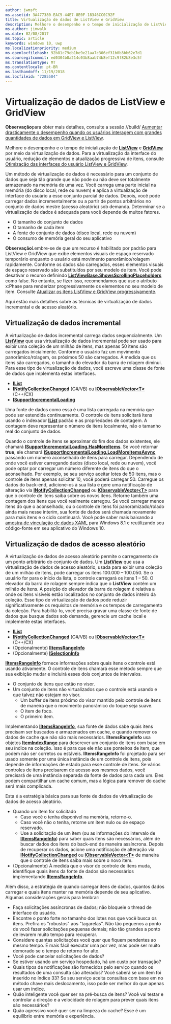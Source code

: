 ```yaml
---
author: jwmsft
ms.assetid: 3A477380-EAC5-44E7-8E0F-18346CC0C92F
title: Virtualização de dados de ListView e GridView
description: Melhore o desempenho e o tempo de inicialização de ListView e GridView por meio da virtualização de dados.
ms.author: jimwalk
ms.date: 02/08/2017
ms.topic: article
keywords: windows 10, uwp
ms.localizationpriority: medium
ms.openlocfilehash: 92b81c79eb1be9e21aa7c306ef31b0b3bb62e7d1
ms.sourcegitcommit: ed0304b8a214c03b8aab74b8ef12c9f82b8e3c5f
ms.translationtype: MT
ms.contentlocale: pt-BR
ms.lasthandoff: 11/19/2018
ms.locfileid: "7285504"
---
```

# <a name="listview-and-gridview-data-virtualization"></a>Virtualização de dados de ListView e GridView


**Observação**para obter mais detalhes, consulte a sessão //build/ [Aumentar drasticamente o desempenho quando os usuários interagem com grandes quantidades de dados em GridView e ListView](https://channel9.msdn.com/Events/Build/2013/3-158).

Melhore o desempenho e o tempo de inicialização de [**ListView**](https://msdn.microsoft.com/library/windows/apps/BR242878) e [**GridView**](https://msdn.microsoft.com/library/windows/apps/BR242705) por meio da virtualização de dados. Para a virtualização da interface do usuário, redução de elementos e atualização progressiva de itens, consulte [Otimização das interfaces do usuário ListView e GridView](optimize-gridview-and-listview.md).

Um método de virtualização de dados é necessário para um conjunto de dados que seja tão grande que não pode ou não deve ser totalmente armazenado na memória de uma vez. Você carrega uma parte inicial na memória (do disco local, rede ou nuvem) e aplica a virtualização de interface do usuário a esse conjunto parcial de dados. Depois, você pode carregar dados incrementalmente ou a partir de pontos arbitrários no conjunto de dados mestre (acesso aleatório) sob demanda. Determinar se a virtualização de dados é adequada para você depende de muitos fatores.

-   O tamanho do conjunto de dados
-   O tamanho de cada item
-   A fonte do conjunto de dados (disco local, rede ou nuvem)
-   O consumo de memória geral do seu aplicativo

**Observação**Lembre-se de que um recurso é habilitado por padrão para ListView e GridView que exibe elementos visuais de espaço reservado temporário enquanto o usuário está movimento panorâmico/rolagem rapidamente. Conforme os dados são carregados, esses elementos visuais de espaço reservado são substituídos por seu modelo de item. Você pode desativar o recurso definindo [**ListViewBase.ShowsScrollingPlaceholders**](https://msdn.microsoft.com/library/windows/apps/windows.ui.xaml.controls.listviewbase.showsscrollingplaceholders) como false. No entanto, se fizer isso, recomendamos que use o atributo x:Phase para renderizar progressivamente os elementos no seu modelo de item. Consulte [Atualizar os itens ListView e GridView progressivamente](optimize-gridview-and-listview.md#update-items-incrementally).

Aqui estão mais detalhes sobre as técnicas de virtualização de dados incremental e de acesso aleatório.

## <a name="incremental-data-virtualization"></a>Virtualização de dados incremental

A virtualização de dados incremental carrega dados sequencialmente. Um [**ListView**](https://msdn.microsoft.com/library/windows/apps/BR242878) que usa virtualização de dados incremental pode ser usado para exibir uma coleção de um milhão de itens, mas apenas 50 itens são carregados inicialmente. Conforme o usuário faz um movimento panorâmico/rolagem, os próximos 50 são carregados. À medida que os itens são carregados, o tamanho do elevador da barra de rolagem diminui. Para esse tipo de virtualização de dados, você escreve uma classe de fonte de dados que implementa estas interfaces.

-   [**IList**](https://msdn.microsoft.com/library/windows/apps/xaml/system.collections.ilist.aspx)
-   [**INotifyCollectionChanged**](https://msdn.microsoft.com/library/windows/apps/xaml/system.collections.specialized.inotifycollectionchanged.aspx) (C#/VB) ou [**IObservableVector&lt;T&gt;**](https://msdn.microsoft.com/library/windows/apps/BR226052) (C++/CX)
-   [**ISupportIncrementalLoading**](https://msdn.microsoft.com/library/windows/apps/Hh701916)

Uma fonte de dados como essa é uma lista carregada na memória que pode ser estendida continuamente. O controle de itens solicitará itens usando o indexador [**IList**](https://msdn.microsoft.com/library/windows/apps/xaml/system.collections.ilist.aspx) padrão e as propriedades de contagem. A contagem deve representar o número de itens localmente, não o tamanho real do conjunto de dados.

Quando o controle de itens se aproximar do fim dos dados existentes, ele chamará [**ISupportIncrementalLoading.HasMoreItems**](https://msdn.microsoft.com/library/windows/apps/windows.ui.xaml.data.isupportincrementalloading.hasmoreitems). Se você retornar **true**, ele chamará [**ISupportIncrementalLoading.LoadMoreItemsAsync**](https://msdn.microsoft.com/library/windows/apps/windows.ui.xaml.data.isupportincrementalloading.loadmoreitemsasync) passando um número aconselhado de itens para carregar. Dependendo de onde você estiver carregando dados (disco local, rede ou nuvem), você pode optar por carregar um número diferente de itens do que o aconselhado. Por exemplo, se seu serviço aceitar lotes de 50 itens, mas o controle de itens apenas solicitar 10, você poderá carregar 50. Carregue os dados do back-end, adicione-os à sua lista e gere uma notificação de alteração via [**INotifyCollectionChanged**](https://msdn.microsoft.com/library/windows/apps/xaml/system.collections.specialized.inotifycollectionchanged.aspx) ou [**IObservableVector&lt;T&gt;**](https://msdn.microsoft.com/library/windows/apps/BR226052) para que o controle de itens saiba sobre os novos itens. Retorne também uma contagem dos itens que você realmente carregou. Se você carregar menos itens do que o aconselhado, ou o controle de itens foi panoramizado/rolado ainda mais nesse ínterim, sua fonte de dados será chamada novamente para mais itens e o ciclo continuará. Você pode saber mais baixando a [amostra de vinculação de dados XAML](https://code.msdn.microsoft.com/windowsapps/Data-Binding-7b1d67b5) para Windows 8.1 e reutilizando seu código-fonte em seu aplicativo do Windows 10.

## <a name="random-access-data-virtualization"></a>Virtualização de dados de acesso aleatório

A virtualização de dados de acesso aleatório permite o carregamento de um ponto arbitrário do conjunto de dados. Um [**ListView**](https://msdn.microsoft.com/library/windows/apps/BR242878) que usa a virtualização de dados de acesso aleatório, usada para exibir uma coleção de um milhão de itens, pode carregar os itens 100.000 – 100.050. Se o usuário for para o início da lista, o controle carregará os itens 1 – 50. O elevador da barra de rolagem sempre indica que o **ListView** contém um milhão de itens. A posição do elevador da barra de rolagem é relativa a onde os itens visíveis estão localizados no conjunto de dados inteiro da coleção. Esse tipo de virtualização de dados pode reduzir significativamente os requisitos de memória e os tempos de carregamento da coleção. Para habilitá-lo, você precisa gravar uma classe de fonte de dados que busque dados sob demanda, gerencie um cache local e implemente estas interfaces.

-   [**IList**](https://msdn.microsoft.com/library/windows/apps/xaml/system.collections.ilist.aspx)
-   [**INotifyCollectionChanged**](https://msdn.microsoft.com/library/windows/apps/xaml/system.collections.specialized.inotifycollectionchanged.aspx) (C#/VB) ou [**IObservableVector&lt;T&gt;**](https://msdn.microsoft.com/library/windows/apps/BR226052) (C++/CX)
-   (Opcionalmente) [**IItemsRangeInfo**](https://msdn.microsoft.com/library/windows/apps/Dn877070)
-   (Opcionalmente) [**ISelectionInfo**](https://msdn.microsoft.com/library/windows/apps/Dn877074)

[**IItemsRangeInfo**](https://msdn.microsoft.com/library/windows/apps/Dn877070) fornece informações sobre quais itens o controle está usando ativamente. O controle de itens chamará esse método sempre que sua exibição mudar e incluirá esses dois conjuntos de intervalos.

-   O conjunto de itens que estão no visor.
-   Um conjunto de itens não virtualizados que o controle está usando e que talvez não estejam no visor.
    -   Um buffer de itens próximo do visor mantido pelo controle de itens de maneira que o movimento panorâmico do toque seja suave.
    -   O item de foco.
    -   O primeiro item.

Implementando [**IItemsRangeInfo**](https://msdn.microsoft.com/library/windows/apps/Dn877070), sua fonte de dados sabe quais itens precisam ser buscados e armazenados em cache, e quando remover os dados de cache que não são mais necessários. **IItemsRangeInfo** usa objetos [**ItemIndexRange**](https://msdn.microsoft.com/library/windows/apps/Dn877081) para descrever um conjunto de itens com base em seu índice na coleção. Isso é para que ele não use ponteiros de item, que podem não ser corretos ou estáveis. **IItemsRangeInfo** foi projetado para ser usado somente por uma única instância de um controle de itens, pois depende de informações de estado para esse controle de itens. Se vários controles de itens precisarem de acesso aos mesmos dados, você precisará de uma instância separada da fonte de dados para cada um. Eles podem compartilhar um cache comum, mas a lógica para remover do cache será mais complicada.

Esta é a estratégia básica para sua fonte de dados de virtualização de dados de acesso aleatório.

-   Quando um item for solicitado
    -   Caso você o tenha disponível na memória, retorne-o.
    -   Caso você não o tenha, retorne um item nulo ou de espaço reservado.
    -   Use a solicitação de um item (ou as informações do intervalo de [**IItemsRangeInfo**](https://msdn.microsoft.com/library/windows/apps/Dn877070)) para saber quais itens são necessários, além de buscar dados dos itens do back-end de maneira assíncrona. Depois de recuperar os dados, acione uma notificação de alteração via [**INotifyCollectionChanged**](https://msdn.microsoft.com/library/windows/apps/xaml/system.collections.specialized.inotifycollectionchanged.aspx) ou [**IObservableVector&lt;T&gt;**](https://msdn.microsoft.com/library/windows/apps/BR226052) de maneira que o controle de itens saiba mais sobre o novo item.
-   (Opcionalmente) À medida que o visor do controle de itens muda, identifique quais itens da fonte de dados são necessários implementando [**IItemsRangeInfo**](https://msdn.microsoft.com/library/windows/apps/Dn877070).

Além disso, a estratégia de quando carregar itens de dados, quantos dados carregar e quais itens manter na memória depende de seu aplicativo. Algumas considerações gerais para lembrar:

-   Faça solicitações assíncronas de dados; não bloqueie o thread de interface do usuário.
-   Encontre o ponto forte no tamanho dos lotes nos que você busca os itens. Prefira os "robustos" aos "tagarelas". Não tão pequenos a ponto de você fazer solicitações pequenas demais; não tão grandes a ponto de levarem muito tempo para recuperar.
-   Considere quantas solicitações você quer que fiquem pendentes ao mesmo tempo. É mais fácil executar uma por vez, mas pode ser muito demorado se o tempo de retorno for alto.
-   Você pode cancelar solicitações de dados?
-   Se estiver usando um serviço hospedado, há um custo por transação?
-   Quais tipos de notificações são fornecidos pelo serviço quando os resultados de uma consulta são alterados? Você saberá se um item foi inserido no índice 33? Se seu serviço aceita consultas com base em no método chave mais deslocamento, isso pode ser melhor do que apenas usar um índice.
-   Quão inteligente você quer ser na pré-busca de itens? Você vai testar e controlar a direção e a velocidade de rolagem para prever quais itens são necessários?
-   Quão agressivo você quer ser na limpeza do cache? Esse é um equilíbrio entre memória e experiência.




